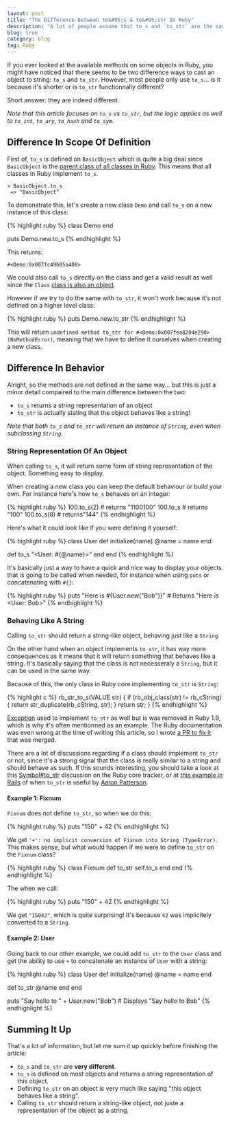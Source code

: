 ```yaml
---
layout: post
title: "The Difference Between to&#95;s & to&#95;str In Ruby"
description: "A lot of people assume that to_s and `to_str` are the same methods, but the difference between them is actually quite major."
blog: true
category: blog
tag: Ruby
---
```


If you ever looked at the available methods on some objects in Ruby, you might have noticed that there seems to be two difference ways to cast an object to string: `to_s` and `to_str`. However, most people only use `to_s`... is it because it's shorter or is `to_str` functionnally different?

Short answer: they are indeed different.

_Note that this article focuses on `to_s` vs  `to_str`, but the logic applies as well to `to_int`, `to_ary`, `to_hash` and `to_sym`._

## Difference In Scope Of Definition

First of, `to_s` is defined on `BasicObject` which is quite a big deal since `BasicObject` is the [parent class of all classes in Ruby][1]. This means that all classes in Ruby implement `to_s`. 

	> BasicObject.to_s
	 => "BasicObject"

To demonstrate this, let's create a new class `Demo` and call `to_s` on a new instance of this class:

{% highlight ruby %}
class Demo
end

puts Demo.new.to_s
{% endhighlight %}

This returns:

	#<Demo:0x007fc49b05a408>

We could also call `to_s` directly on the class and get a valid result as well since the `Class` [class is also an object][2].

However if we try to do the same with `to_str`, it won't work because it's not defined on a higher level class:

{% highlight ruby %}
puts Demo.new.to_str
{% endhighlight %}

This will return `undefined method to_str for #<Demo:0x007fea8204e290> (NoMethodError)`, meaning that we have to define it ourselves when creating a new class.

## Difference In Behavior

Alright, so the methods are not defined in the same way... but this is just a minor detail compaired to the main difference between the two: 

- `to_s` returns a string representation of an object
- `to_str` is actually stating that the object behaves like a string!

_Note that both `to_s` and `to_str` will return an instance of `String`, even when subclassing `String`._

### String Representation Of An Object

When calling `to_s`, it will return some form of string representation of the object. Something easy to display.

When creating a new class you can keep the default behaviour or build your own. For instance here's how `to_s` behaves on an integer:

{% highlight ruby %}
100.to_s(2) # returns "1100100"
100.to_s # returns "100"
100.to_s(8) # returns"144"
{% endhighlight %}

Here's what it could look like if you were defining it yourself:

{% highlight ruby %}
class User
  def initialize(name)
   @name = name
  end

  def to_s
   "<User: #{@name}>"
  end
end
{% endhighlight %}

It's basically just a way to have a quick and nice way to display your objects that is going to be called when needed, for instance when using `puts` or concatenating with  `#{}`:

{% highlight ruby %}
puts "Here is #{User.new("Bob")}" # Returns "Here is <User: Bob>"
{% endhighlight %}

### Behaving Like A String

Calling `to_str` should return a string-like object, behaving just like a `String`.

On the other hand when an object implements `to_str`, it has way more consequences as it means that it will return something that behaves like a string. It's basically saying that the class is not necesseraly a `String`, but it can be used in the same way. 


Because of this, the only class in Ruby core implementing `to_str` is `String`:

{% highlight c %}
rb_str_to_s(VALUE str)
{
 if (rb_obj_class(str) != rb_cString) {
    return str_duplicate(rb_cString, str);
 }
 return str;
}
{% endhighlight %}

[Exception][3] used to implement `to_str` as well but is was removed in Ruby 1.9, which is why it's often mentionned as an example. The Ruby documentation was even wrong at the time of writing this article, so I wrote [a PR to fix it][4] that was merged.

There are a lot of discussions regarding if a class should implement `to_str` or not,  since it's a strong signal that the class is really similar to a string and should behave as such. If this sounds interesting, you should take a look at this [Symbol#to_str][5] discussion on the Ruby core tracker, or at [this example in Rails][6] of when `to_str` is useful by [Aaron Patterson][7].

#### Example 1: Fixnum

`Fixnum` does not define `to_str`, so when we do this:

{% highlight ruby %}
puts "150" + 42
{% endhighlight %}

We get `'+': no implicit conversion of Fixnum into String (TypeError)`. This makes sense, but what would happen if we were to define `to_str` on the `Fixnum` class?

{% highlight ruby %}
class Fixnum
  def to_str
   self.to_s
  end
end
 {% endhighlight %}

The when we call:

{% highlight ruby %}
puts "150" + 42
{% endhighlight %}

We get `"15042"`, which is quite surprising! It's because `42` was implicitely converted to a `String`.

#### Example 2: User

Going back to our other example, we could add `to_str`  to the `User` class and get the ability to use `+` to concatenate an instance of `User` with a string:

{% highlight ruby %}
class User
  def initialize(name)
   @name = name
  end

  def to_str
   @name
  end
end

puts "Say hello to " + User.new("Bob") # Displays "Say hello to Bob"
{% endhighlight %}

## Summing It Up

That's a lot of information, but let me sum it up quickly before finishing the article:

- `to_s` and `to_str` are **very different**.
- `to_s` is defined on most objects and returns a string representation of this object.
- Defining `to_str` on an object is very much like saying "this object behaves like a string".
- Calling `to_str` should return a string-like object, not juste a representation of the object as a string.


[1]:	https://ruby-doc.org/core-2.2.0/BasicObject.html
[2]:	https://ruby-doc.org/core-2.2.0/Class.html
[3]:	http://apidock.com/ruby/Exception/to_str
[4]:	https://github.com/ruby/ruby/pull/1517
[5]:	https://bugs.ruby-lang.org/issues/7849
[6]:	https://github.com/rails/rails/commit/188cc90af9b29d5520564af7bd7bbcdc647953ca
[7]:	https://twitter.com/tenderlove
